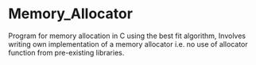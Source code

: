 # Memory_Allocator
Program for memory allocation in C using the best fit algorithm, Involves writing own implementation of a memory allocator i.e. no use of allocator function from pre-existing libraries.

